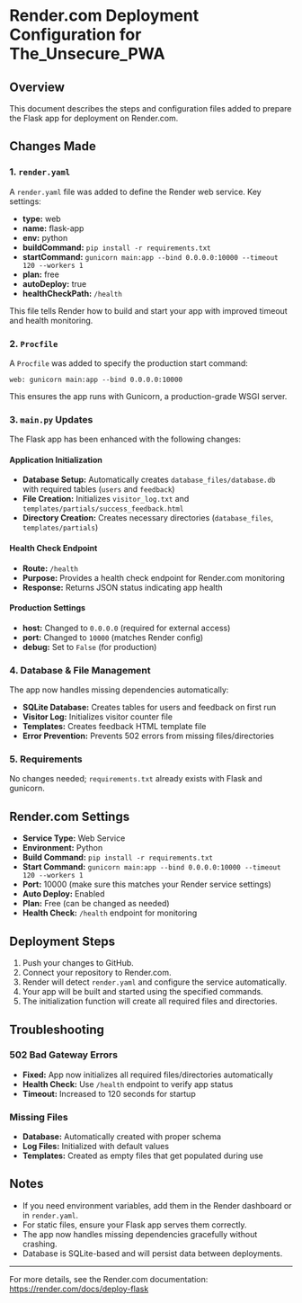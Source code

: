 # Render.com Deployment Configuration for The_Unsecure_PWA

## Overview

This document describes the steps and configuration files added to prepare the Flask app for deployment on Render.com.

## Changes Made

### 1. `render.yaml`

A `render.yaml` file was added to define the Render web service. Key settings:

- **type:** web
- **name:** flask-app
- **env:** python
- **buildCommand:** `pip install -r requirements.txt`
- **startCommand:** `gunicorn main:app --bind 0.0.0.0:10000 --timeout 120 --workers 1`
- **plan:** free
- **autoDeploy:** true
- **healthCheckPath:** `/health`

This file tells Render how to build and start your app with improved timeout and health monitoring.

### 2. `Procfile`

A `Procfile` was added to specify the production start command:

```
web: gunicorn main:app --bind 0.0.0.0:10000
```

This ensures the app runs with Gunicorn, a production-grade WSGI server.

### 3. `main.py` Updates

The Flask app has been enhanced with the following changes:

#### Application Initialization

- **Database Setup:** Automatically creates `database_files/database.db` with required tables (`users` and `feedback`)
- **File Creation:** Initializes `visitor_log.txt` and `templates/partials/success_feedback.html`
- **Directory Creation:** Creates necessary directories (`database_files`, `templates/partials`)

#### Health Check Endpoint

- **Route:** `/health`
- **Purpose:** Provides a health check endpoint for Render.com monitoring
- **Response:** Returns JSON status indicating app health

#### Production Settings

- **host:** Changed to `0.0.0.0` (required for external access)
- **port:** Changed to `10000` (matches Render config)
- **debug:** Set to `False` (for production)

### 4. Database & File Management

The app now handles missing dependencies automatically:

- **SQLite Database:** Creates tables for users and feedback on first run
- **Visitor Log:** Initializes visitor counter file
- **Templates:** Creates feedback HTML template file
- **Error Prevention:** Prevents 502 errors from missing files/directories

### 5. Requirements

No changes needed; `requirements.txt` already exists with Flask and gunicorn.

## Render.com Settings

- **Service Type:** Web Service
- **Environment:** Python
- **Build Command:** `pip install -r requirements.txt`
- **Start Command:** `gunicorn main:app --bind 0.0.0.0:10000 --timeout 120 --workers 1`
- **Port:** 10000 (make sure this matches your Render service settings)
- **Auto Deploy:** Enabled
- **Plan:** Free (can be changed as needed)
- **Health Check:** `/health` endpoint for monitoring

## Deployment Steps

1. Push your changes to GitHub.
2. Connect your repository to Render.com.
3. Render will detect `render.yaml` and configure the service automatically.
4. Your app will be built and started using the specified commands.
5. The initialization function will create all required files and directories.

## Troubleshooting

### 502 Bad Gateway Errors

- **Fixed:** App now initializes all required files/directories automatically
- **Health Check:** Use `/health` endpoint to verify app status
- **Timeout:** Increased to 120 seconds for startup

### Missing Files

- **Database:** Automatically created with proper schema
- **Log Files:** Initialized with default values
- **Templates:** Created as empty files that get populated during use

## Notes

- If you need environment variables, add them in the Render dashboard or in `render.yaml`.
- For static files, ensure your Flask app serves them correctly.
- The app now handles missing dependencies gracefully without crashing.
- Database is SQLite-based and will persist data between deployments.

---

For more details, see the Render.com documentation: https://render.com/docs/deploy-flask
